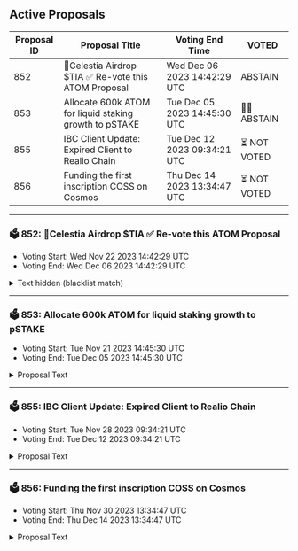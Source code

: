 ## Active Proposals

| Proposal ID | Proposal Title | Voting End Time | VOTED |
|-------------|----------------|-----------------|-------|
| 852 | 💎Celestia Airdrop $TIA ✅ Re-vote this ATOM Proposal | Wed Dec 06 2023 14:42:29 UTC | ABSTAIN |
| 853 | Allocate 600k ATOM for liquid staking growth to pSTAKE | Tue Dec 05 2023 14:45:30 UTC | 🤷‍♂️ ABSTAIN |
| 855 | IBC Client Update: Expired Client to Realio Chain | Tue Dec 12 2023 09:34:21 UTC | ⏳ NOT VOTED |
| 856 | Funding the first inscription COSS on Cosmos | Thu Dec 14 2023 13:34:47 UTC | ⏳ NOT VOTED |

---

### 🗳 852: 💎Celestia Airdrop $TIA ✅ Re-vote this ATOM Proposal
- Voting Start: Wed Nov 22 2023 14:42:29 UTC
- Voting End: Wed Dec 06 2023 14:42:29 UTC

<details>
<summary>Text hidden (blacklist match)</summary>
 
</details>

---

### 🗳 853: Allocate 600k ATOM for liquid staking growth to pSTAKE
- Voting Start: Tue Nov 21 2023 14:45:30 UTC
- Voting End: Tue Dec 05 2023 14:45:30 UTC

<details>
<summary>Proposal Text</summary>
 
n# SummarynnThis community spend proposal is for growing ATOM liquid staking with pSTAKE’s stkATOM by allocating 600k ATOM as Cosmos Hub Protocol Owned Liquidity (stkATOM Hub POL) on Astroport (Neutron) and Dexter (Persistence). nnIn return, [pSTAKE Finance (through $PSTAKE governance) has already committed to sharing 15% of its total ATOM liquid staking revenue with the Cosmos Hub](https://snapshot.org/#/pstakefinance.eth/proposal/0xd5c574b5e89285bff2013feb03f9dd1e388485637646c9b5a4b387aba9151c05) and waive off the protocol fee (currently set at 5%) charged on liquid staking 300k ATOM out of the 600k ATOM from the community pool. The revenue share agreement will be valid for the entire duration until the Cosmos Hub provides this ‘Liquidity-as-a-Service’ (LaaS) to stkATOM.nnOne can learn more about stkATOM, current stats and DeFi usage, unique features, steps taken to decentralize Cosmos Hub, and security considerations [here](https://www.notion.so/persistence/All-you-need-to-know-about-stkATOM-4fe31dc09bd8472ca2b7d7dffe654864).nn# DetailsnnThe final proposal considers feedback from four weeks of active discussions within the Cosmos Hub community.nnn1. Liquid Stake 300k ATOM (out of the 600k ATOM) with pSTAKE to mint stkATOMn2. Provide 350k ATOM worth of liquidity on a new stkATOM/ATOM pool on Astroport on Neutronn3. Provide 250k ATOM worth of liquidity on the [stkATOM/ATOM metastable pool on Dexter on Persistence](https://app.dexter.zone/pools)nnThe proposed POL is suggested to be steered by a 3/5 multisig wallet (stkATOM Hub POL Multisig - cosmos1hj2zms8g4j2npnqgzft90nhdw37tstkvksx66q) comprising the following Cosmos Ecosystem contributors:nnSpaydh - Avril Dutheil (Neutron)nClemens Scarpatetti (Cryptocrew)nSanjeev Rao (Leap Wallet)nMichael NG (Stake With Us)nMikhil Pandey (Persistence Labs)nnThe stkATOM Hub POL multisig will only liquid stake ATOM and provide stkATOM liquidity on the above-mentioned protocols. The POL will be deployed for at least one year and remain unbonded. ATOM governance can continually re-evaluate the POL’s duration, split, withdrawal, and further stkATOM Hub POL multisig actions at any time.nnThe stkATOM Hub POL multisig is expected to be a temporary solution until Timewave Labs’ Covenant v2 is launched for non-custodial POL holding. Using and transferring funds to Timewave’s solution will also be subject to ATOM governance.nn# Ecosystem Value AddnnstkATOM liquidity on Astroport can contribute to Neutron’s growth through increased on-chain activity, diversified LSTfi landscape, and new revenue sources with transaction fees, and swap fees generated by this POL.nnDexter is the current liquidity base for stkATOM in Cosmos on Persistence, the app chain for LSTfi. A metastable pool combined with an ongoing Trader Rebate Program has generated ~$3.5M+ volume to date. nnThis proposed LaaS holds the power for ATOM, as a capital tool, ton- Generate revenue for the Cosmos Hubn- Strengthen itself at the centre of Cosmos LSTfin- Diversify the Community Pool’s exposure to ATOM LSTsn- Increase stkATOM (liquid staking) demand with stronger stkATOM-ATOM peg, increased LSM usage on pSTAKE, and additional collateralization opportunitiesn- Align ecosystems within and outside the ‘ATOM Economic Zone’nnCosmos Hub Forum Discussion - https://forum.cosmos.network/t/final-call-allocate-600k-atom-to-pstake-for-growth-of-atom-liquid-staking/11873nn# Votingnn- By voting YES, you agree with deploying the proposed stkATOM Hub POL on Astroport (Neutron) and Dexter (Persistence) to grow ATOM liquid stakingn- By voting NO, you disagree with deploying the proposed stkATOM Hub POL on Astroport (Neutron) and Dexter (Persistence) to grow ATOM liquid stakingn- By voting ABSTAIN, you contribute to the quorum but formally decline to vote either for or against the proposal.n- By voting NO WITH VETO, you consider this proposal spam, malicious, or harmful and want the depositors penalized by burning their deposit.
</details>

---

### 🗳 855: IBC Client Update: Expired Client to Realio Chain
- Voting Start: Tue Nov 28 2023 09:34:21 UTC
- Voting End: Tue Dec 12 2023 09:34:21 UTC

<details>
<summary>Proposal Text</summary>
 
Due to an unforeseen relayer issue that resulted in the subject client exceeding the trusting period, the IBC client 07-tendermint-1157 used by channel-726 for ATOM transfers from Cosmoshub to Realio is currently in an expired state. If accepted, this proposal will update client 07-tendermint-1157 with the data from 07-tendermint-1189 which is created newly, so that users may continue to take advantage of both the established channels.
</details>

---

### 🗳 856: Funding the first inscription COSS on Cosmos
- Voting Start: Thu Nov 30 2023 13:34:47 UTC
- Voting End: Thu Dec 14 2023 13:34:47 UTC

<details>
<summary>Proposal Text</summary>
 
## SummarynProposal to request for 20000 ATOM from the community spending pool to funding the first inscription protocol (crc-20)non Cosmos.nn## DetailsnCOSS（crc-20）is designed to build an inscription system on cosmos. It will integrate trading, minting and a complete setnof functions.nnOur team believes that in order to improve the ecosystem on cosmos we need to build an inscription system. Since cosmosndoesn't support smart contract, it's a perfect fit for an inscription system to be built as a part of the existingnecosystem.nnInscriptions will dramatically increase the utilization of Atom and bring in a lot of extra gas fees, making the cosmosnchain assets more diversified. For this reason, after months of work we have created a crc-20 standard and will releasenthe first version of the system in the next few days.nn### Tasksn1. Open inscription market, minting function, indexing function, transfer functionn2. Create IBC function for inscriptions so that it can interconnect with other blockchains.n3. Use the funding provided on other cosmos chains to provide liquidity for inscription tokens.n4. Achieve complete decentralization of the inscription system and explore the possibility of using inscription innconjunction with ICS.n5. Explore more possibilities for inscriptions.nn50% of the funding will be used to complete the development and maintenance of the above tasks.nThe other 50% will be used to improve the ecosystem and provide liquidity for the inscription tokens.nnRegardless of whether or not the proposal passes, we will do our best to promote the development of the inscriptionnecosystem at Cosmos.nn## Forum post linknhttps://forum.cosmos.network/t/proposal-funding-the-first-inscription-coss-on-cosmos/12317nn## IPFS pin of proposal on-forumnhttps://ipfs.io/ipfs/QmTkzDwWqPbnAh5YiV5VwcTLnGdwSNsNTn2aDxdXBFca7D/example#/ipfs/QmZ4NWg9Xy379vU6me4wRTyEjJmHB3BzXWX9opciRsS2gWnn## Recipientncosmos1r9759z2qa4yaajk85d95y2kfmhs277uh3efv2ann## Amountn20000 ATOMnn## Governance VotesnThe following items summarize the voting options and what it means for this proposal:nnYES - You approve this community spend proposal to deposit 20000 ATOM to the team to build the Cosmos inscription.nnNO - You disapprove of this community spend proposal in its current form.nnNO WITH VETO - You are strongly opposed to this change and will exit the network if passed.nnABSTAIN - You are impartial to the outcome of the proposal.nn## Websitenhttps://coss.inknn## Twitternhttps://twitter.com/coss_market
</details>
